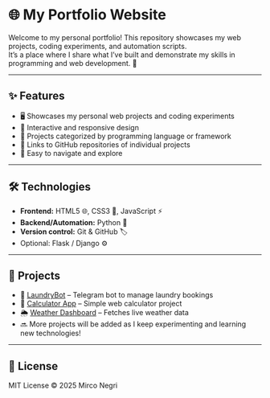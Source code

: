 # 🌐 My Portfolio Website

Welcome to my personal portfolio! This repository showcases my web projects, coding experiments, and automation scripts.  
It’s a place where I share what I’ve built and demonstrate my skills in programming and web development. 🚀

---

## ✨ Features

- 🖥️ Showcases my personal web projects and coding experiments  
- 📱 Interactive and responsive design  
- 📂 Projects categorized by programming language or framework  
- 🔗 Links to GitHub repositories of individual projects  
- 🧭 Easy to navigate and explore

---

## 🛠️ Technologies

- **Frontend:** HTML5 🌐, CSS3 🎨, JavaScript ⚡  
- **Backend/Automation:** Python 🐍  
- **Version control:** Git & GitHub 🏷️  
- Optional: Flask / Django ⚙️

---

## 📂 Projects

- 🤖 [LaundryBot](https://github.com/mirconegri/LaundryBot) – Telegram bot to manage laundry bookings  
- 🧮 [Calculator App](https://github.com/mirconegri/calculator) – Simple web calculator project  
- 🌦️ [Weather Dashboard](https://github.com/mirconegri/weather-dashboard) – Fetches live weather data  
- 🔜 More projects will be added as I keep experimenting and learning new technologies!

---

## 📄 License

MIT License © 2025 Mirco Negri
